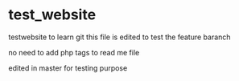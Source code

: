 test_website
============

testwebsite to learn git
this file is edited to test the feature baranch

no need to add php tags to read me file

edited in master for testing purpose
